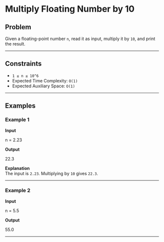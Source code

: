 # Multiply Floating Number by 10

## Problem
Given a floating-point number `n`, read it as input, multiply it by `10`, and print the result.

---

## Constraints
- `1 ≤ n ≤ 10^6`
- Expected Time Complexity: `O(1)`
- Expected Auxiliary Space: `O(1)`

---

## Examples

### Example 1
**Input**  

n = 2.23

**Output**  

22.3


**Explanation**  
The input is `2.23`. Multiplying by `10` gives `22.3`.

---

### Example 2
**Input**  

n = 5.5

**Output**  

55.0


---
